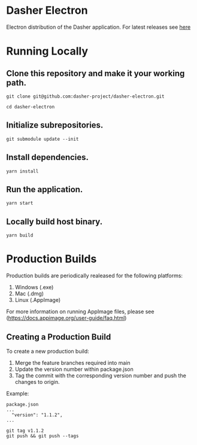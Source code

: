 # Dasher Electron

Electron distribution of the Dasher application.
For latest releases see [here](https://github.com/dasher-project/dasher-electron/releases/latest)

# Running Locally

## Clone this repository and make it your working path.
`git clone git@github.com:dasher-project/dasher-electron.git`

`cd dasher-electron`

## Initialize subrepositories.
`git submodule update --init`

## Install dependencies.
`yarn install`

## Run the application.
`yarn start`

## Locally build host binary.

`yarn build`

# Production Builds

Production builds are periodically realeased for the following platforms:

1. Windows (.exe)
2. Mac (.dmg)
3. Linux (.AppImage)

For more information on running AppImage files, please see (https://docs.appimage.org/user-guide/faq.html)

## Creating a Production Build

To create a new production build:
1. Merge the feature branches required into main
2. Update the version number within package.json
3. Tag the commit with the corresponding version number and push the changes to origin.

Example:

```
package.json
...
  "version": "1.1.2",
...

git tag v1.1.2
git push && git push --tags
```
